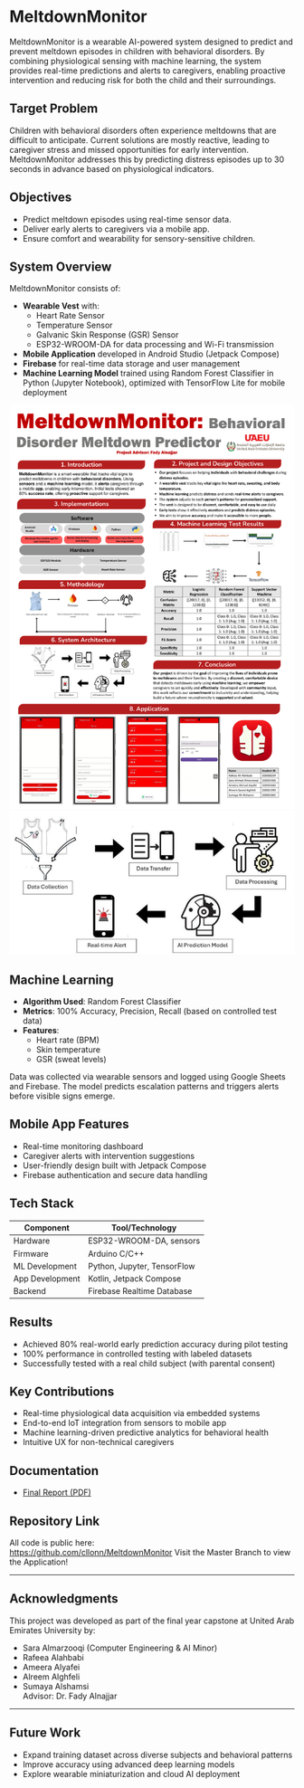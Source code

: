 # MeltdownMonitor

MeltdownMonitor is a wearable AI-powered system designed to predict and prevent meltdown episodes in children with behavioral disorders. By combining physiological sensing with machine learning, the system provides real-time predictions and alerts to caregivers, enabling proactive intervention and reducing risk for both the child and their surroundings.

## Target Problem

Children with behavioral disorders often experience meltdowns that are difficult to anticipate. Current solutions are mostly reactive, leading to caregiver stress and missed opportunities for early intervention. MeltdownMonitor addresses this by predicting distress episodes up to 30 seconds in advance based on physiological indicators.

## Objectives

- Predict meltdown episodes using real-time sensor data.
- Deliver early alerts to caregivers via a mobile app.
- Ensure comfort and wearability for sensory-sensitive children.

## System Overview

MeltdownMonitor consists of:

- **Wearable Vest** with:
  - Heart Rate Sensor
  - Temperature Sensor
  - Galvanic Skin Response (GSR) Sensor
  - ESP32-WROOM-DA for data processing and Wi-Fi transmission
- **Mobile Application** developed in Android Studio (Jetpack Compose)
- **Firebase** for real-time data storage and user management
- **Machine Learning Model** trained using Random Forest Classifier in Python (Jupyter Notebook), optimized with TensorFlow Lite for mobile deployment

![System Architecture](https://github.com/cllonn/MeltdownMonitor/blob/main/Images/poster.png)
![Poster](https://github.com/cllonn/MeltdownMonitor/blob/main/Images/system_architecture.png)

## Machine Learning

- **Algorithm Used**: Random Forest Classifier
- **Metrics**: 100% Accuracy, Precision, Recall (based on controlled test data)
- **Features**:
  - Heart rate (BPM)
  - Skin temperature
  - GSR (sweat levels)

Data was collected via wearable sensors and logged using Google Sheets and Firebase. The model predicts escalation patterns and triggers alerts before visible signs emerge.

## Mobile App Features

- Real-time monitoring dashboard
- Caregiver alerts with intervention suggestions
- User-friendly design built with Jetpack Compose
- Firebase authentication and secure data handling

## Tech Stack

| Component       | Tool/Technology             |
|----------------|-----------------------------|
| Hardware        | ESP32-WROOM-DA, sensors     |
| Firmware        | Arduino C/C++               |
| ML Development  | Python, Jupyter, TensorFlow |
| App Development | Kotlin, Jetpack Compose     |
| Backend         | Firebase Realtime Database  |

## Results

- Achieved 80% real-world early prediction accuracy during pilot testing
- 100% performance in controlled testing with labeled datasets
- Successfully tested with a real child subject (with parental consent)

## Key Contributions

- Real-time physiological data acquisition via embedded systems
- End-to-end IoT integration from sensors to mobile app
- Machine learning-driven predictive analytics for behavioral health
- Intuitive UX for non-technical caregivers

## Documentation

- [Final Report (PDF)](link-if-available)

## Repository Link

All code is public here:  
https://github.com/cllonn/MeltdownMonitor
Visit the Master Branch to view the Application!

---

## Acknowledgments

This project was developed as part of the final year capstone at United Arab Emirates University by:

- Sara Almarzooqi (Computer Engineering & AI Minor)
- Rafeea Alahbabi
- Ameera Alyafei
- Alreem Alghfeli
- Sumaya Alshamsi  
Advisor: Dr. Fady Alnajjar

---

## Future Work

- Expand training dataset across diverse subjects and behavioral patterns
- Improve accuracy using advanced deep learning models
- Explore wearable miniaturization and cloud AI deployment

